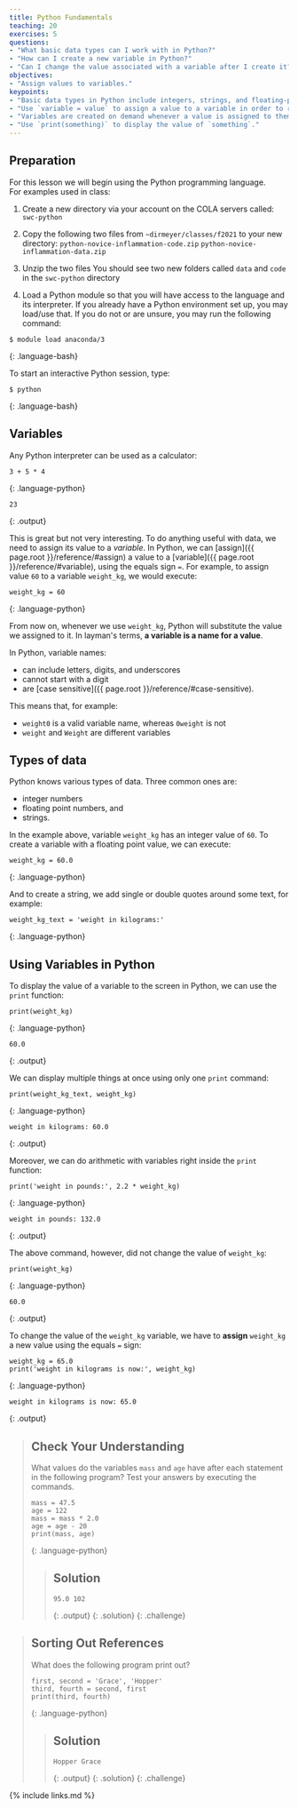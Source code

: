 ```yaml
---
title: Python Fundamentals
teaching: 20
exercises: 5
questions:
- "What basic data types can I work with in Python?"
- "How can I create a new variable in Python?"
- "Can I change the value associated with a variable after I create it?"
objectives:
- "Assign values to variables."
keypoints:
- "Basic data types in Python include integers, strings, and floating-point numbers."
- "Use `variable = value` to assign a value to a variable in order to record it in memory."
- "Variables are created on demand whenever a value is assigned to them."
- "Use `print(something)` to display the value of `something`."
---
```


## Preparation

For this lesson we will begin using the Python programming language.  
For examples used in class:

1. Create a new directory via your account on the COLA servers called:
`swc-python`

2. Copy the following two files from `~dirmeyer/classes/f2021` to your new directory:
`python-novice-inflammation-code.zip`
`python-novice-inflammation-data.zip`

3. Unzip the two files
You should see two new folders called `data` and `code` in the `swc-python` directory

4. Load a Python module so that you will have access to the language and its interpreter. 
If you already have a Python environment set up, you may load/use that. 
If you do not or are unsure, you may run the following command:

~~~
$ module load anaconda/3
~~~
{: .language-bash}

To start an interactive Python session, type:

~~~
$ python
~~~
{: .language-bash}

## Variables

Any Python interpreter can be used as a calculator:
~~~
3 + 5 * 4
~~~
{: .language-python}
~~~
23
~~~
{: .output}

This is great but not very interesting.
To do anything useful with data, we need to assign its value to a _variable_.
In Python, we can [assign]({{ page.root }}/reference/#assign) a value to a
[variable]({{ page.root }}/reference/#variable), using the equals sign `=`.
For example, to assign value `60` to a variable `weight_kg`, we would execute:

~~~
weight_kg = 60
~~~
{: .language-python}

From now on, whenever we use `weight_kg`, Python will substitute the value we assigned to
it. In layman's terms, **a variable is a name for a value**.

In Python, variable names:

 - can include letters, digits, and underscores
 - cannot start with a digit
 - are [case sensitive]({{ page.root }}/reference/#case-sensitive).

This means that, for example:
 - `weight0` is a valid variable name, whereas `0weight` is not
 - `weight` and `Weight` are different variables

## Types of data
Python knows various types of data. Three common ones are:

* integer numbers
* floating point numbers, and
* strings.

In the example above, variable `weight_kg` has an integer value of `60`.
To create a variable with a floating point value, we can execute:

~~~
weight_kg = 60.0
~~~
{: .language-python}

And to create a string, we add single or double quotes around some text, for example:

~~~
weight_kg_text = 'weight in kilograms:'
~~~
{: .language-python}

## Using Variables in Python
To display the value of a variable to the screen in Python, we can use the `print` function:

~~~
print(weight_kg)
~~~
{: .language-python}

~~~
60.0
~~~
{: .output}

We can display multiple things at once using only one `print` command:

~~~
print(weight_kg_text, weight_kg)
~~~
{: .language-python}
~~~
weight in kilograms: 60.0
~~~
{: .output}

Moreover, we can do arithmetic with variables right inside the `print` function:

~~~
print('weight in pounds:', 2.2 * weight_kg)
~~~
{: .language-python}

~~~
weight in pounds: 132.0
~~~
{: .output}

The above command, however, did not change the value of `weight_kg`:
~~~
print(weight_kg)
~~~
{: .language-python}

~~~
60.0
~~~
{: .output}

To change the value of the `weight_kg` variable, we have to
**assign** `weight_kg` a new value using the equals `=` sign:

~~~
weight_kg = 65.0
print('weight in kilograms is now:', weight_kg)
~~~
{: .language-python}

~~~
weight in kilograms is now: 65.0
~~~
{: .output}

> ## Check Your Understanding
>
> What values do the variables `mass` and `age` have after each statement in the following program?
> Test your answers by executing the commands.
>
> ~~~
> mass = 47.5
> age = 122
> mass = mass * 2.0
> age = age - 20
> print(mass, age)
> ~~~
> {: .language-python}
>
> > ## Solution
> > ~~~
> > 95.0 102
> > ~~~
> > {: .output}
> {: .solution}
{: .challenge}

> ## Sorting Out References
>
> What does the following program print out?
>
> ~~~
> first, second = 'Grace', 'Hopper'
> third, fourth = second, first
> print(third, fourth)
> ~~~
> {: .language-python}
>
> > ## Solution
> > ~~~
> > Hopper Grace
> > ~~~
> > {: .output}
> {: .solution}
{: .challenge}

{% include links.md %}
 
